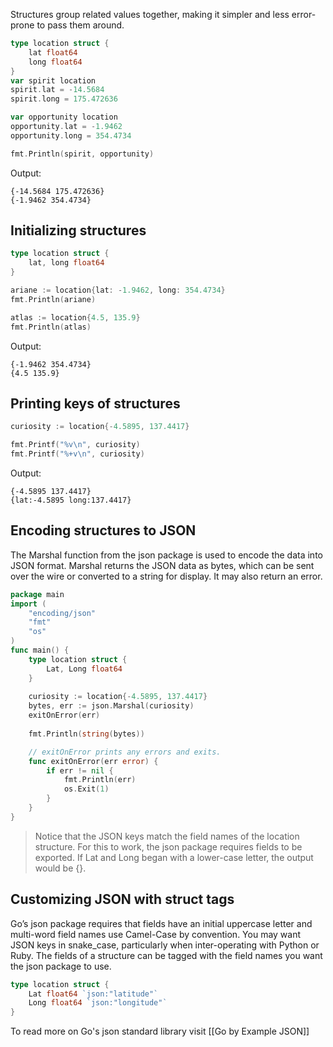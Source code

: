 Structures group related values together, making it simpler and less error-prone to pass them around.

```go
type location struct {
	lat float64
	long float64
}
var spirit location
spirit.lat = -14.5684
spirit.long = 175.472636

var opportunity location
opportunity.lat = -1.9462
opportunity.long = 354.4734

fmt.Println(spirit, opportunity)
```

Output:

```
{-14.5684 175.472636}
{-1.9462 354.4734}
```

## Initializing structures

```go
type location struct {
	lat, long float64
}

ariane := location{lat: -1.9462, long: 354.4734}
fmt.Println(ariane)

atlas := location{4.5, 135.9}
fmt.Println(atlas)
```

Output:

```
{-1.9462 354.4734}
{4.5 135.9}
```

## Printing keys of structures

```go
curiosity := location{-4.5895, 137.4417}

fmt.Printf("%v\n", curiosity)
fmt.Printf("%+v\n", curiosity)
```

Output:

```
{-4.5895 137.4417}
{lat:-4.5895 long:137.4417}
```

## Encoding structures to JSON

The Marshal function from the json package is used to encode the data into JSON format. Marshal returns the JSON data as bytes, which can be sent over the wire or converted to a string for display. It may also return an error.


```go
package main
import (
	"encoding/json"
	"fmt"
	"os"
)
func main() {
	type location struct {
		Lat, Long float64
	}
	
	curiosity := location{-4.5895, 137.4417}
	bytes, err := json.Marshal(curiosity)
	exitOnError(err)
	
	fmt.Println(string(bytes))

	// exitOnError prints any errors and exits.
	func exitOnError(err error) {
		if err != nil {
			fmt.Println(err)
			os.Exit(1)
		}
	}
}
```

> Notice that the JSON keys match the field names of the location structure. For this to work, the json package requires fields to be exported. If Lat and Long began with a lower-case letter, the output would be {}.

## Customizing JSON with struct tags

Go’s json package requires that fields have an initial uppercase letter and multi-word field names use Camel-Case by convention. You may want JSON keys in snake_case, particularly when inter-operating with Python or Ruby. The fields of a structure can be tagged with the field names you want the json package to use.

```go
type location struct {
	Lat float64 `json:"latitude"`
	Long float64 `json:"longitude"`
}
```

To read more on Go's json standard library visit [[Go by Example JSON]]
